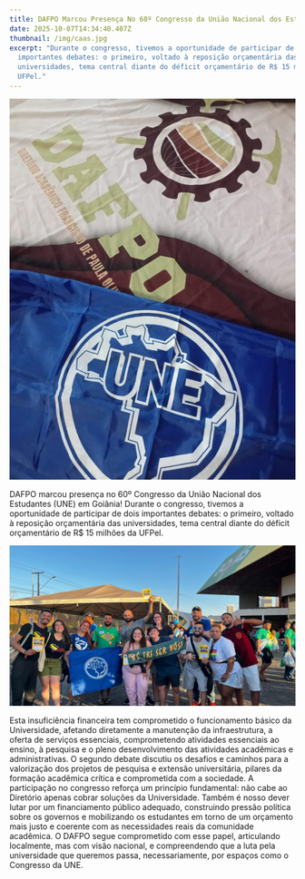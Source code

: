 ```yaml
---
title: DAFPO Marcou Presença No 60º Congresso da União Nacional dos Estudantes (UNE)
date: 2025-10-07T14:34:40.407Z
thumbnail: /img/caas.jpg
excerpt: "Durante o congresso, tivemos a oportunidade de participar de dois
  importantes debates: o primeiro, voltado à reposição orçamentária das
  universidades, tema central diante do déficit orçamentário de R$ 15 milhões da
  UFPel."
---
```



![](/img/bandeira-une.jpg)

DAFPO marcou presença no 60º Congresso da União Nacional dos Estudantes (UNE) em Goiânia!
Durante o congresso, tivemos a oportunidade de participar de dois importantes debates: o primeiro, voltado à reposição orçamentária das universidades, tema central diante do déficit orçamentário de R$ 15 milhões da UFPel. 

![](/img/foto-gente-conune.jpg)

Esta insuficiência financeira tem comprometido o funcionamento básico da Universidade, afetando diretamente a manutenção da infraestrutura, a oferta de serviços essenciais, comprometendo atividades essenciais ao ensino, à pesquisa e o pleno desenvolvimento das atividades acadêmicas e administrativas. O segundo debate discutiu os desafios e caminhos para a valorização dos projetos de pesquisa e extensão universitária, pilares da formação acadêmica crítica e comprometida com a sociedade.
A participação no congresso reforça um princípio fundamental: não cabe ao Diretório apenas cobrar soluções da Universidade. Também é nosso dever lutar por um financiamento público adequado, construindo pressão política sobre os governos e mobilizando os estudantes em torno de um orçamento mais justo e coerente com as necessidades reais da comunidade acadêmica.
O DAFPO segue comprometido com esse papel, articulando localmente, mas com visão nacional, e compreendendo que a luta pela universidade que queremos passa, necessariamente, por espaços como o Congresso da UNE.